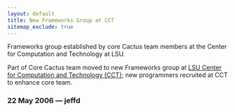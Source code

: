 ```yaml
---
layout: default
title: New Frameworks Group at CCT
sitemap_exclude: true
---
```

Frameworks group established by core Cactus team members at the Center
for Computation and Technology at LSU.

Part of Core Cactus team moved to new Frameworks group at [LSU Center
for Computation and Technology (CCT)](http://www.cct.lsu.edu); new
programmers recruited at CCT to enhance core team.

### 22 May 2006 — jeffd
